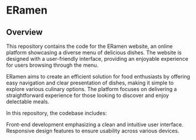 # ERamen

## Overview
This repository contains the code for the ERamen website, an online platform showcasing a diverse menu of delicious dishes. The website is designed with a user-friendly interface, providing an enjoyable experience for users browsing through the menu.

ERamen aims to create an efficient solution for food enthusiasts by offering easy navigation and clear presentation of dishes, making it simple to explore various culinary options. The platform focuses on delivering a straightforward experience for those looking to discover and enjoy delectable meals.

In this repository, the codebase includes:

Front-end development emphasizing a clean and intuitive user interface.
Responsive design features to ensure usability across various devices.
 
 

